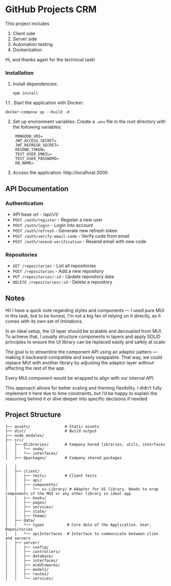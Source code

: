 # GitHub Projects CRM

This project includes 
1. Client side 
2. Server side
3. Automation testing
4. Dockerization

Hi, and thanks again for the technical task!

### Installation

1. Install dependencies:
   ```
   npm install
   ```

1.1 . Start the application with Docker:
   ```
   docker-compose up --build -d
   ```
   
2. Set up environment variables:
   Create a `.env` file in the root directory with the following variables:
   ```
    MONGODB_URI=
    JWT_ACCESS_SECRET=
    JWT_REFRESH_SECRET=
    RESEND_TOKEN=
    TEST_USER_EMAIL=
    TEST_USER_PASSWORD=
    DB_NAME=
   ```


   
4. Access the application: http://localhost:3000

## API Documentation

### Authentication
- API base url - /api/v1/   
- `POST /auth/register` - Register a new user
- `POST /auth/login` - Login into account
- `POST /auth/refresh` - Generate new refresh token
- `POST /auth/verify-email-code` - Verify code from email
- `POST /auth/resend-verification` - Resend email with new code

### Repositories
- `GET /repositories` - List all repositories
- `POST /repositories` - Add a new repository
- `PUT /repositories/:id` - Update repository data
- `DELETE /repositories/:id` - Delete a repository


## Notes

Hi! I have a quick note regarding styles and components — I used pure MUI in this task, but to be honest, I’m not a big fan of relying on it directly, as it comes with its own set of limitations.

In an ideal setup, the UI layer should be scalable and decoupled from MUI. To achieve that, I usually structure components in layers and apply SOLID principles to ensure the UI library can be replaced easily and safely at scale:

The goal is to streamline the component API using an adaptor pattern — making it backward-compatible and easily swappable. That way, we could replace MUI with another library by adjusting the adaptor layer without affecting the rest of the app.

Every MUI component would be wrapped to align with our internal API. 

This approach allows for better scaling and theming flexibility. I didn’t fully implement it here due to time constraints, but I’d be happy to explain the reasoning behind it or dive deeper into specific decisions if needed

## Project Structure

```
├── assets/               # Static assets
├── dist/                 # Build output
├── node_modules/        
├── src/                 
│   ├── @libraries/       # Company hared libraries, utils, interfaces
│   │   └── node/
│   │   └── interfaces/
│   ├── @packages/        # Company shared packages

│   │
│   ├── client/       
│   │   ├── tests/        # Client tests
│   │   ├── api/
│   │   ├── components/
│   │   │   └── ui-Library/ # Adapter for UI library. Needs to wrap components of the MUI or any other library in ideal app
│   │   ├── hooks/
│   │   ├── pages/
│   │   ├── services/
│   │   ├── state/
│   │   ├── theme/
│   ├── data/            
│   │   └── types          # Core data of the Application. User, Repositories
│   │   └── apiInterfaces  # Interface to communicate between clien and servers
│   ├── server/            
│   │   ├── config/
│   │   ├── controllers/
│   │   ├── database/
│   │   ├── interfaces/
│   │   ├── middlewares/
│   │   ├── models/
│   │   ├── routes/
│   │   └── services/